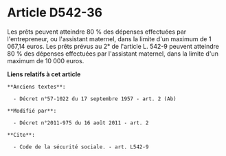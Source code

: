 # Article D542-36

Les prêts peuvent atteindre 80 % des dépenses effectuées par l'entrepreneur, ou l'assistant maternel, dans la limite d'un
maximum de 1 067,14 euros. Les prêts prévus au 2° de l'article L. 542-9 peuvent atteindre 80 % des dépenses effectuées par
l'assistant maternel, dans la limite d'un maximum de 10 000 euros.

**Liens relatifs à cet article**

	**Anciens textes**:

	  - Décret n°57-1022 du 17 septembre 1957 - art. 2 (Ab)

	**Modifié par**:

	  - Décret n°2011-975 du 16 août 2011 - art. 2

	**Cite**:

	  - Code de la sécurité sociale. - art. L542-9
